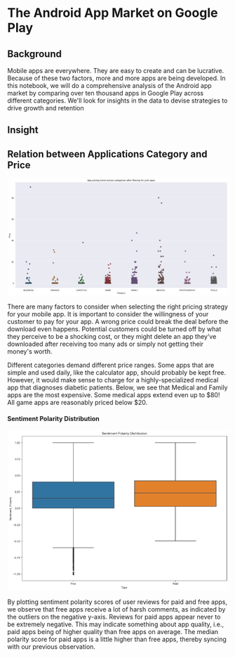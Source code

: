 # The Android App Market on Google Play

## Background

Mobile apps are everywhere. They are easy to create and can be lucrative. Because of these two factors, more and more apps are being developed. In this notebook, we will do a comprehensive analysis of the Android app market by comparing over ten thousand apps in Google Play across different categories. We'll look for insights in the data to devise strategies to drive growth and retention

## Insight

## Relation between Applications Category and Price

![Different Apps by Category](https://github.com/jonywony/Datacamp_Data_Scientist/blob/main/Python/The%20Android%20App%20Market%20on%20Google%20Play/pictures/price_category.png)

There are many factors to consider when selecting the right pricing strategy for your mobile app. It is important to consider the willingness of your customer to pay for your app. A wrong price could break the deal before the download even happens. Potential customers could be turned off by what they perceive to be a shocking cost, or they might delete an app they’ve downloaded after receiving too many ads or simply not getting their money's worth.

Different categories demand different price ranges. Some apps that are simple and used daily, like the calculator app, should probably be kept free. However, it would make sense to charge for a highly-specialized medical app that diagnoses diabetic patients. Below, we see that Medical and Family apps are the most expensive. Some medical apps extend even up to $80! All game apps are reasonably priced below $20.

#### Sentiment Polarity Distribution

![Sentiment Polarity](https://github.com/jonywony/Datacamp_Data_Scientist/blob/main/Python/The%20Android%20App%20Market%20on%20Google%20Play/pictures/sentiment_dist.png)

By plotting sentiment polarity scores of user reviews for paid and free apps, we observe that free apps receive a lot of harsh comments, as indicated by the outliers on the negative y-axis. Reviews for paid apps appear never to be extremely negative. This may indicate something about app quality, i.e., paid apps being of higher quality than free apps on average. The median polarity score for paid apps is a little higher than free apps, thereby syncing with our previous observation.

